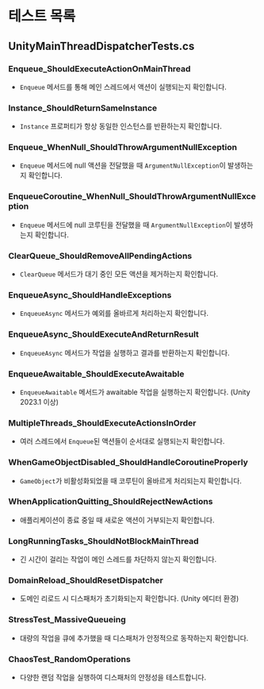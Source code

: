 # 테스트 목록

## UnityMainThreadDispatcherTests.cs

### Enqueue_ShouldExecuteActionOnMainThread

- `Enqueue` 메서드를 통해 메인 스레드에서 액션이 실행되는지 확인합니다.

### Instance_ShouldReturnSameInstance

- `Instance` 프로퍼티가 항상 동일한 인스턴스를 반환하는지 확인합니다.

### Enqueue_WhenNull_ShouldThrowArgumentNullException

- `Enqueue` 메서드에 null 액션을 전달했을 때 `ArgumentNullException`이 발생하는지 확인합니다.

### EnqueueCoroutine_WhenNull_ShouldThrowArgumentNullException

- `Enqueue` 메서드에 null 코루틴을 전달했을 때 `ArgumentNullException`이 발생하는지 확인합니다.

### ClearQueue_ShouldRemoveAllPendingActions

- `ClearQueue` 메서드가 대기 중인 모든 액션을 제거하는지 확인합니다.

### EnqueueAsync_ShouldHandleExceptions

- `EnqueueAsync` 메서드가 예외를 올바르게 처리하는지 확인합니다.

### EnqueueAsync_ShouldExecuteAndReturnResult

- `EnqueueAsync` 메서드가 작업을 실행하고 결과를 반환하는지 확인합니다.

### EnqueueAwaitable_ShouldExecuteAwaitable

- `EnqueueAwaitable` 메서드가 awaitable 작업을 실행하는지 확인합니다. (Unity 2023.1 이상)

### MultipleThreads_ShouldExecuteActionsInOrder

- 여러 스레드에서 `Enqueue`된 액션들이 순서대로 실행되는지 확인합니다.

### WhenGameObjectDisabled_ShouldHandleCoroutineProperly

- `GameObject`가 비활성화되었을 때 코루틴이 올바르게 처리되는지 확인합니다.

### WhenApplicationQuitting_ShouldRejectNewActions

- 애플리케이션이 종료 중일 때 새로운 액션이 거부되는지 확인합니다.

### LongRunningTasks_ShouldNotBlockMainThread

- 긴 시간이 걸리는 작업이 메인 스레드를 차단하지 않는지 확인합니다.

### DomainReload_ShouldResetDispatcher

- 도메인 리로드 시 디스패처가 초기화되는지 확인합니다. (Unity 에디터 환경)

### StressTest_MassiveQueueing

- 대량의 작업을 큐에 추가했을 때 디스패처가 안정적으로 동작하는지 확인합니다.

### ChaosTest_RandomOperations

- 다양한 랜덤 작업을 실행하여 디스패처의 안정성을 테스트합니다.
